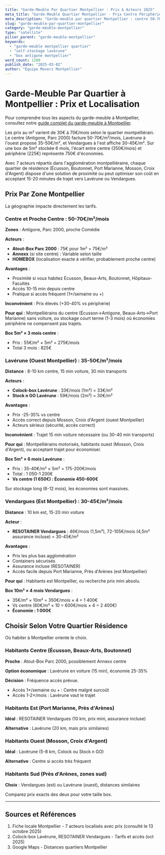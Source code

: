 ```yaml
---
title: "Garde-Meuble Par Quartier Montpellier : Prix & Acteurs 2025"
meta_title: "Garde-Meuble Quartier Montpellier - Prix Centre Périphérie"
meta_description: "Garde-meuble par quartier Montpellier : centre 50-70€, Lavérune 35-50€, Vendargues 30-45€. 7 acteurs, économies."
slug: "garde-meuble-par-quartier-montpellier"
category: "garde-meuble-montpellier"
type: "satellite"
pilier_parent: "garde-meuble-montpellier"
keywords:
  - "garde-meuble montpellier quartier"
  - "self-stockage lavérune"
  - "box antigone montpellier"
word_count: 1280
publish_date: "2025-03-02"
author: "Équipe Moverz Montpellier"
---
```


# Garde-Meuble Par Quartier à Montpellier : Prix et Localisation


Pour comprendre tous les aspects du garde-meuble à Montpellier, consultez notre [guide complet du garde-meuble à Montpellier](/blog/garde-meuble-montpellier/garde-meuble-montpellier-guide-complet).


Les prix au m² varient de 30€ à 70€/mois selon le quartier montpelliérain. Le centre (Antigone, Parc 2000) facture 50-70€/m²/mois, Lavérune à l'ouest propose 35-50€/m², et Vendargues à l'est affiche 30-45€/m². Sur une box de 5m² stockée 6 mois, l'écart entre centre (350€/mois) et périphérie (225€) représente 750€ d'économies.

Avec 7 acteurs répartis dans l'agglomération montpelliéraine, chaque quartier de résidence (Écusson, Boutonnet, Port Marianne, Mosson, Croix d'Argent) dispose d'une solution de proximité ou peut optimiser son coût en acceptant 15-20 minutes de trajet vers Lavérune ou Vendargues.

## Prix Par Zone Montpellier

La géographie impacte directement les tarifs.

### Centre et Proche Centre : 50-70€/m²/mois

**Zones** : Antigone, Parc 2000, proche Comédie

**Acteurs** :
- **Atout-Box Parc 2000** : 75€ pour 1m² = 75€/m²
- **Annexx** (si site centre) : Variable selon taille
- **HOMEBOX** (localisation exacte à vérifier, probablement proche centre)

**Avantages** :
- Proximité si vous habitez Écusson, Beaux-Arts, Boutonnet, Hôpitaux-Facultés
- Accès 10-15 min depuis centre
- Pratique si accès fréquent (1×/semaine ou +)

**Inconvénient** : Prix élevés (+30-40% vs périphérie)

**Pour qui** : Montpelliérains du centre (Écusson→Antigone, Beaux-Arts→Port Marianne) sans voiture, ou stockage court terme (1-3 mois) où économies périphérie ne compensent pas trajets.

**Box 5m² × 3 mois centre** :
- Prix : 55€/m² × 5m² = 275€/mois
- Total 3 mois : 825€

### Lavérune (Ouest Montpellier) : 35-50€/m²/mois

**Distance** : 8-10 km centre, 15 min voiture, 30 min transports

**Acteurs** :
- **Colock-box Lavérune** : 33€/mois (1m²) = 33€/m²
- **Stock n GO Lavérune** : 59€/mois (2m²) = 30€/m²

**Avantages** :
- Prix -25-35% vs centre
- Accès correct depuis Mosson, Croix d'Argent (ouest Montpellier)
- Acteurs sérieux (sécurité, accès correct)

**Inconvénient** : Trajet 15 min voiture nécessaire (ou 30-40 min transports)

**Pour qui** : Montpelliérains motorisés, habitants ouest (Mosson, Croix d'Argent), ou acceptant trajet pour économiser.

**Box 5m² × 6 mois Lavérune** :
- Prix : 35-40€/m² × 5m² = 175-200€/mois
- Total : 1 050-1 200€
- **Vs centre (1 650€) : Économie 450-600€**

Sur stockage long (6-12 mois), les économies sont massives.

### Vendargues (Est Montpellier) : 30-45€/m²/mois

**Distance** : 10 km est, 15-20 min voiture

**Acteur** :
- **RESOTAINER Vendargues** : 46€/mois (1,5m²), 72-105€/mois (4,5m² assurance incluse) = 30-45€/m²

**Avantages** :
- Prix les plus bas agglomération
- Containers sécurisés
- Assurance incluse (RESOTAINER)
- Accès facile depuis Port Marianne, Près d'Arènes (est Montpellier)

**Pour qui** : Habitants est Montpellier, ou recherche prix mini absolu.

**Box 10m² × 4 mois Vendargues** :
- 35€/m² × 10m² = 350€/mois × 4 = 1 400€
- Vs centre (60€/m² × 10 = 600€/mois × 4 = 2 400€)
- **Économie : 1 000€**

## Choisir Selon Votre Quartier Résidence

Où habiter à Montpellier oriente le choix.

### Habitants Centre (Écusson, Beaux-Arts, Boutonnet)

**Proche** : Atout-Box Parc 2000, possiblement Annexx centre

**Option économique** : Lavérune en voiture (15 min), économie 25-35%

**Décision** : Fréquence accès prévue.
- Accès 1×/semaine ou + : Centre malgré surcoût
- Accès 1-2×/mois : Lavérune vaut le trajet

### Habitants Est (Port Marianne, Près d'Arènes)

**Idéal** : RESOTAINER Vendargues (10 km, prix mini, assurance incluse)

**Alternative** : Lavérune (20 km, mais prix similaires)

### Habitants Ouest (Mosson, Croix d'Argent)

**Idéal** : Lavérune (5-8 km, Colock ou Stock n GO)

**Alternative** : Centre si accès très fréquent

### Habitants Sud (Près d'Arènes, zones sud)

**Choix** : Vendargues (est) ou Lavérune (ouest), distances similaires

Comparez prix exacts des deux pour votre taille box.

---

## Sources et Références

1. Fiche locale Montpellier - 7 acteurs localisés avec prix (consulté le 13 octobre 2025)
2. Colock-box Lavérune, RESOTAINER Vendargues - Tarifs et accès (oct 2025)
3. Google Maps - Distances quartiers Montpellier

